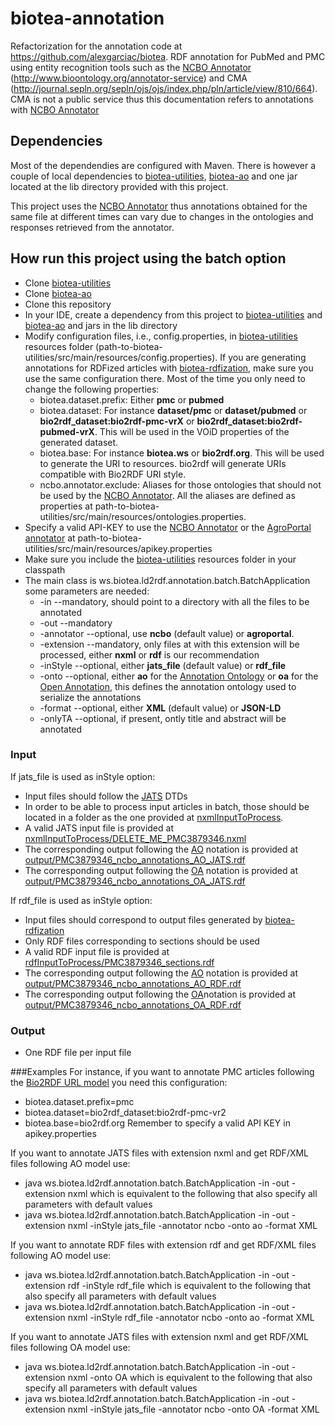 # biotea-annotation
Refactorization for the annotation code at https://github.com/alexgarciac/biotea.
RDF annotation for PubMed and PMC using entity recognition tools such as the [NCBO Annotator](http://www.bioontology.org/annotator-service) (http://www.bioontology.org/annotator-service) and CMA (http://journal.sepln.org/sepln/ojs/ojs/index.php/pln/article/view/810/664). CMA is not a public service thus this documentation refers to annotations with [NCBO Annotator](http://www.bioontology.org/annotator-service)

## Dependencies
Most of the dependendies are configured with Maven. There is however a couple of local dependencies to [biotea-utilities](https://github.com/biotea/biotea-utilities), [biotea-ao](https://github.com/biotea/biotea-ao) and one jar located at the lib directory provided with this project.

This project uses the [NCBO Annotator](http://data.bioontology.org/documentation#annotator) thus annotations obtained for the same file at different times can vary due to changes in the ontologies and responses retrieved from the annotator.

## How run this project using the batch option
* Clone [biotea-utilities](https://github.com/biotea/biotea-utilities)
* Clone [biotea-ao](https://github.com/biotea/biotea-ao)
* Clone this repository
* In your IDE, create a dependency from this project to [biotea-utilities](https://github.com/biotea/biotea-utilities) and [biotea-ao](https://github.com/biotea/biotea-ao) and jars in the lib directory
* Modify configuration files, i.e., config.properties, in [biotea-utilities](https://github.com/biotea/biotea-utilities) resources folder (path-to-biotea-utilities/src/main/resources/config.properties). If you are generating annotations for RDFized articles with [biotea-rdfization](https://github.com/biotea/biotea-rdfization), make sure you use the same configuration there. Most of the time you only need to change the following properties:
  * biotea.dataset.prefix: Either __pmc__ or __pubmed__
  * biotea.dataset: For instance __dataset/pmc__ or __dataset/pubmed__ or __bio2rdf_dataset:bio2rdf-pmc-vrX__ or __bio2rdf_dataset:bio2rdf-pubmed-vrX__. This will be used in the VOiD properties of the generated dataset.
  * biotea.base: For instance __biotea.ws__ or __bio2rdf.org__. This will be used to generate the URI to resources. bio2rdf will generate URIs compatible with Bio2RDF URI style.
  * ncbo.annotator.exclude: Aliases for those ontologies that should not be used by the [NCBO Annotator](http://www.bioontology.org/annotator-service). All the aliases are defined as properties at path-to-biotea-utilities/src/main/resources/ontologies.properties.
* Specify a valid API-KEY to use the [NCBO Annotator](http://www.bioontology.org/annotator-service) or the [AgroPortal annotator](http://agroportal.lirmm.fr/annotator) at path-to-biotea-utilities/src/main/resources/apikey.properties
* Make sure you include the [biotea-utilities](https://github.com/biotea/biotea-utilities) resources folder in your classpath
* The main class is ws.biotea.ld2rdf.annotation.batch.BatchApplication some parameters are needed:
  * -in <input-dir> --mandatory, should point to a directory with all the files to be annotated
  * -out <output-dir> --mandatory
  * -annotator --optional, use __ncbo__ (default value) or __agroportal__.
  * -extension --mandatory, only files at <input-dir> with this extension will be processed, either __nxml__ or __rdf__ is our recommendation
  * -inStyle --optional, either __jats_file__ (default value) or __rdf_file__
  * -onto --optional, either __ao__ for the [Annotation Ontology](https://github.com/annotation-ontology/annotation-ontology) or __oa__ for the [Open Annotation](http://www.openannotation.org/spec/core/), this defines the annotation ontology used to serialize the annotations
  * -format --optional, either __XML__ (default value) or __JSON-LD__
  * -onlyTA --optional, if present, ontly title and abstract will be annotated
 
### Input
If jats_file is used as inStyle option:
* Input files should follow the [JATS](https://jats.nlm.nih.gov/) DTDs
* In order to be able to process input articles in batch, those should be located in a folder as the one provided at [nxmlInputToProcess](https://github.com/biotea/biotea-rdfization/tree/master/src/main/resources/nxmlInputToProcess).
* A valid JATS input file is provided at [nxmlInputToProcess/DELETE_ME_PMC3879346.nxml](https://github.com/biotea/biotea-annotation/blob/master/src/main/resources/nxmlInputToProcess/DELETE_ME_PMC3879346.nxml) 
* The corresponding output following the [AO](https://github.com/annotation-ontology/annotation-ontology) notation is provided at [output/PMC3879346_ncbo_annotations_AO_JATS.rdf](https://github.com/biotea/biotea-annotation/blob/master/src/main/resources/output/PMC3879346_ncbo_annotations_AO_JATS.rdf)
* The corresponding output following the [OA](http://www.openannotation.org/spec/core/) notation is provided at [output/PMC3879346_ncbo_annotations_OA_JATS.rdf](https://github.com/biotea/biotea-annotation/blob/master/src/main/resources/output/PMC3879346_ncbo_annotations_OA_JATS.rdf)

If rdf_file is used as inStyle option: 
* Input files should correspond to output files generated by [biotea-rdfization](https://github.com/biotea/biotea-rdfization)
* Only RDF files corresponding to sections should be used
* A valid RDF input file is provided at [rdfInputToProcess/PMC3879346_sections.rdf](https://github.com/biotea/biotea-annotation/blob/master/src/main/resources/rdfInputToProcess/PMC3879346_sections.rdf)
* The corresponding output following the [AO](https://github.com/annotation-ontology/annotation-ontology) notation is provided at [output/PMC3879346_ncbo_annotations_AO_RDF.rdf](https://github.com/biotea/biotea-annotation/blob/master/src/main/resources/output/PMC3879346_ncbo_annotations_AO_RDF.rdf)
* The corresponding output following the [OA](http://www.openannotation.org/spec/core/)notation is provided at [output/PMC3879346_ncbo_annotations_OA_RDF.rdf](https://github.com/biotea/biotea-annotation/blob/master/src/main/resources/output/PMC3879346_ncbo_annotations_OA_RDF.rdf)

### Output
* One RDF file per input file

###Examples
For instance, if you want to annotate PMC articles following the [Bio2RDF URL model](https://github.com/bio2rdf/bio2rdf-scripts/wiki/RDFization-Guide) you need this configuration:
* biotea.dataset.prefix=pmc
* biotea.dataset=bio2rdf_dataset:bio2rdf-pmc-vr2
* biotea.base=bio2rdf.org
Remember to specify a valid API KEY in apikey.properties

If you want to annotate JATS files with extension nxml and get RDF/XML files following AO model use:
* java ws.biotea.ld2rdf.annotation.batch.BatchApplication -in <input-dir> -out <output-dir> -extension nxml
which is equivalent to the following that also specify all parameters with default values
* java ws.biotea.ld2rdf.annotation.batch.BatchApplication -in <input-dir> -out <output-dir> -extension nxml -inStyle jats_file -annotator ncbo -onto ao -format XML
 
If you want to annotate RDF files with extension rdf and get RDF/XML files following AO model use:
* java ws.biotea.ld2rdf.annotation.batch.BatchApplication -in <input-dir> -out <output-dir> -extension rdf -inStyle rdf_file
which is equivalent to the following that also specify all parameters with default values
* java ws.biotea.ld2rdf.annotation.batch.BatchApplication -in <input-dir> -out <output-dir> -extension nxml -inStyle rdf_file -annotator ncbo -onto ao -format XML

If you want to annotate JATS files with extension nxml and get RDF/XML files following OA model use:
* java ws.biotea.ld2rdf.annotation.batch.BatchApplication -in <input-dir> -out <output-dir> -extension nxml -onto OA
which is equivalent to the following that also specify all parameters with default values
* java ws.biotea.ld2rdf.annotation.batch.BatchApplication -in <input-dir> -out <output-dir> -extension nxml -inStyle jats_file -annotator ncbo -onto OA -format XML

